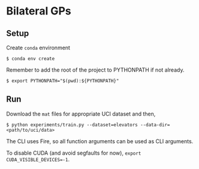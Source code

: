 # Bilateral GPs

## Setup

Create `conda` environment

```shell
$ conda env create
```

Remember to add the root of the project to PYTHONPATH if not already.

```shell
$ export PYTHONPATH="$(pwd):${PYTHONPATH}"
```

## Run

Download the `mat` files for appropriate UCI dataset and then,

```
$ python experiments/train.py --dataset=elevators --data-dir=<path/to/uci/data>
```

The CLI uses Fire, so all function arguments can be used as CLI arguments.

To disable CUDA (and avoid segfaults for now), `export CUDA_VISIBLE_DEVICES=-1`.
